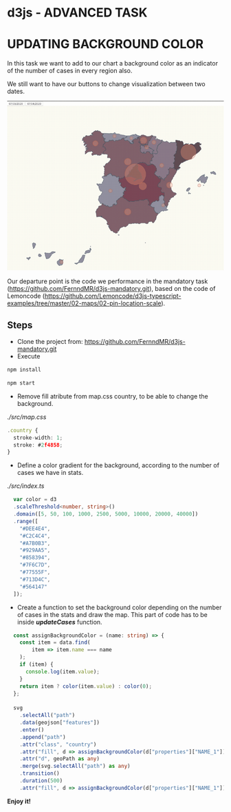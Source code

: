 # d3js - ADVANCED TASK
# UPDATING BACKGROUND COLOR

In this task we want to add to our chart a background color as an indicator of the number of cases in every region also. 

We still want to have our buttons to change visualization between two dates.

![Alt text](./content/MapaAnimado.gif "affected coronavirus")

Our departure point is the code we performance in the mandatory task (https://github.com/FernndMR/d3js-mandatory.git), based on the code of Lemoncode (https://github.com/Lemoncode/d3js-typescript-examples/tree/master/02-maps/02-pin-location-scale).

## Steps

- Clone the project from: https://github.com/FernndMR/d3js-mandatory.git
- Execute

```bash
npm install
```
```bash
npm start
```
- Remove fill atribute from map.css country, to be able to change the background.

_./src/map.css_

```typescript
.country {
  stroke-width: 1;
  stroke: #2f4858;
}
```

- Define a color gradient for the background, according to the number of cases we have in stats.

_./src/index.ts_
```typescript
  var color = d3
  .scaleThreshold<number, string>()
  .domain([5, 50, 100, 1000, 2500, 5000, 10000, 20000, 40000])
  .range([
    "#DEE4E4",
    "#C2C4C4",
    "#A7B0B3",
    "#929AA5",
    "#858394",
    "#7F6C7D",
    "#77555F",
    "#713D4C",
    "#564147"
  ]);
  ```

- Create a function to set the background color depending on the number of cases in the stats and draw the map. This part of code has to be inside ***updateCases*** function.

```typescript
  const assignBackgroundColor = (name: string) => {
    const item = data.find(
        item => item.name === name
    );
    if (item) {
      console.log(item.value);
    }
    return item ? color(item.value) : color(0);
  };
  
  svg
    .selectAll("path")
    .data(geojson["features"])
    .enter()
    .append("path")
    .attr("class", "country")
    .attr("fill", d => assignBackgroundColor(d["properties"]["NAME_1"]))
    .attr("d", geoPath as any)
    .merge(svg.selectAll("path") as any)
    .transition()
    .duration(500)
    .attr("fill", d => assignBackgroundColor(d["properties"]["NAME_1"]));
  ```
 **Enjoy it!**
